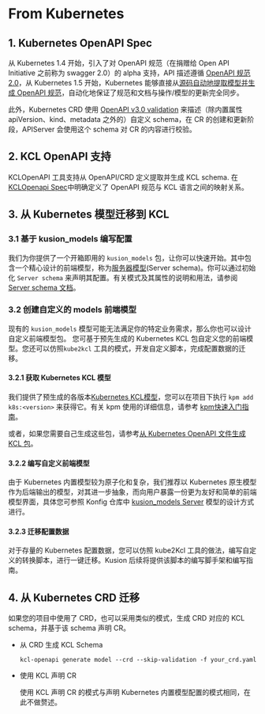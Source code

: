 # From Kubernetes

## 1. Kubernetes OpenAPI Spec

从 Kubernetes 1.4 开始，引入了对 OpenAPI 规范（在捐赠给 Open API Initiative 之前称为 swagger 2.0）的 alpha 支持，API 描述遵循 [OpenAPI 规范 2.0](https://github.com/OAI/OpenAPI-Specification/blob/main/versions/2.0.md)，从 Kubernetes 1.5 开始，Kubernetes 能够直接从[源码自动地提取模型并生成 OpenAPI 规范](https://github.com/kubernetes/kube-openapi)，自动化地保证了规范和文档与操作/模型的更新完全同步。

此外，Kubernetes CRD 使用 [OpenAPI v3.0 validation](https://kubernetes.io/docs/tasks/extend-kubernetes/custom-resources/custom-resource-definitions/#validation) 来描述（除内置属性 apiVersion、kind、metadata 之外的）自定义 schema，在 CR 的创建和更新阶段，APIServer 会使用这个 schema 对 CR 的内容进行校验。

## 2. KCL OpenAPI 支持

KCLOpenAPI 工具支持从 OpenAPI/CRD 定义提取并生成 KCL schema. 在[KCLOpenapi Spec](/docs/tools/cli/openapi/spec)中明确定义了 OpenAPI 规范与 KCL 语言之间的映射关系。

## 3. 从 Kubernetes 模型迁移到 KCL

### 3.1 基于 kusion_models 编写配置

我们为你提供了一个开箱即用的 `kusion_models` 包，让你可以快速开始。其中包含一个精心设计的前端模型，称为[服务器模型](https://github.com/KusionStack/konfig/blob/main/base/pkg/kusion_models/kube/frontend/server.k)(Server schema)。你可以通过初始化 `Server schema` 来声明其配置。有关模式及其属性的说明和用法，请参阅 [Server schema 文档](https://kusionstack.io/docs/reference/model/kusion_models/kube/frontend/doc_server)。

### 3.2 创建自定义的 models 前端模型

现有的 `kusion_models` 模型可能无法满足你的特定业务需求，那么你也可以设计自定义前端模型包。 您可基于预先生成的 Kubernetes KCL 包自定义您的前端模型。您还可以仿照`kube2kcl` 工具的模式，开发自定义脚本，完成配置数据的迁移。

#### 3.2.1 获取 Kubernetes KCL 模型

我们提供了预生成的各版本[Kubernetes KCL模型](https://github.com/orgs/KusionStack/packages/container/package/k8s)，您可以在项目下执行 `kpm add k8s:<version>` 来获得它。有关 kpm 使用的详细信息，请参考 [kpm快速入门指南](https://github.com/kcl-lang/kpm#quick-start)。

或者，如果您需要自己生成这些包，请参考[从 Kubernetes OpenAPI 文件生成 KCL 包](https://github.com/kcl-lang/kcl-openapi/blob/main/docs/generate_from_k8s_spec.md)。

#### 3.2.2 编写自定义前端模型

由于 Kubernetes 内置模型较为原子化和复杂，我们推荐以 Kubernetes 原生模型作为后端输出的模型，对其进一步抽象，而向用户暴露一份更为友好和简单的前端模型界面，具体您可参照 Konfig 仓库中 [kusion_models Server](https://github.com/KusionStack/konfig/blob/main/base/pkg/kusion_models/kube/frontend/server.k) 模型的设计方式进行。

#### 3.2.3 迁移配置数据

对于存量的 Kubernetes 配置数据，您可以仿照 kube2Kcl 工具的做法，编写自定义的转换脚本，进行一键迁移。Kusion 后续将提供该脚本的编写脚手架和编写指南。

## 4. 从 Kubernetes CRD 迁移

如果您的项目中使用了 CRD，也可以采用类似的模式，生成 CRD 对应的 KCL schema，并基于该 schema 声明 CR。

* 从 CRD 生成 KCL Schema

    ```
    kcl-openapi generate model --crd --skip-validation -f your_crd.yaml
    ```

* 使用 KCL 声明 CR

    使用 KCL 声明 CR 的模式与声明 Kubernetes 内置模型配置的模式相同，在此不做赘述。

